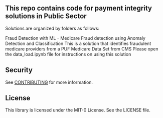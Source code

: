 ## This repo contains code for payment integrity solutions in Public Sector

Solutions are organized by folders as follows:

Fraud Detection with ML - Medicare Fraud detection using Anomaly Detection and Classification
This is a solution that identifies fraudulent medicare providers from a PUF Medicare Data Set from CMS
Please open the data_load.ipynb file for instructions on using this solution


## Security

See [CONTRIBUTING](CONTRIBUTING.md#security-issue-notifications) for more information.

## License

This library is licensed under the MIT-0 License. See the LICENSE file.

